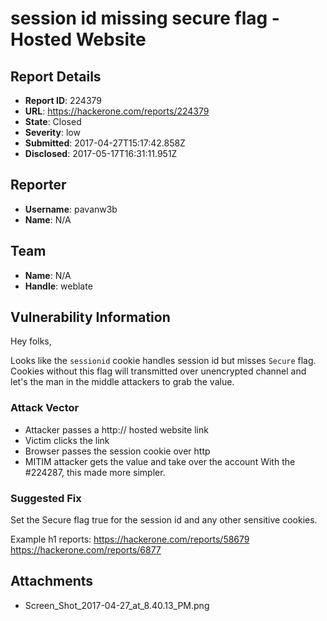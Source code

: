 # session id missing secure flag - Hosted Website

## Report Details
- **Report ID**: 224379
- **URL**: https://hackerone.com/reports/224379
- **State**: Closed
- **Severity**: low
- **Submitted**: 2017-04-27T15:17:42.858Z
- **Disclosed**: 2017-05-17T16:31:11.951Z

## Reporter
- **Username**: pavanw3b
- **Name**: N/A

## Team
- **Name**: N/A
- **Handle**: weblate

## Vulnerability Information
Hey folks,

Looks like the `sessionid` cookie handles session id but misses `Secure` flag. Cookies without this flag will transmitted over unencrypted channel and let's the man in the middle attackers to grab the value.

### Attack Vector
- Attacker passes a http:// hosted website link
- Victim clicks the link
- Browser passes the session cookie over http
- MITIM attacker gets the value and take over the account
With the #224287, this made more simpler.

### Suggested Fix
Set the Secure flag true for the session id and any other sensitive cookies.

Example h1 reports:
https://hackerone.com/reports/58679
https://hackerone.com/reports/6877

## Attachments
- Screen_Shot_2017-04-27_at_8.40.13_PM.png
